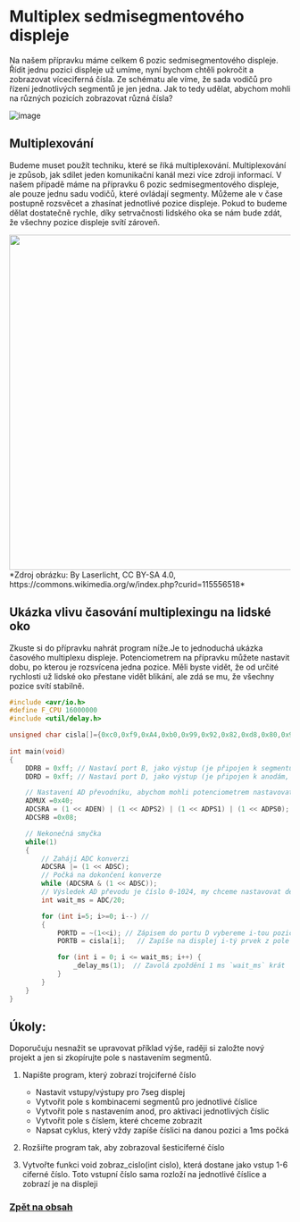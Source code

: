 # Multiplex sedmisegmentového displeje
Na našem přípravku máme celkem 6 pozic sedmisegmentového displeje. Řídit jednu pozici displeje už umíme, nyní bychom chtěli pokročit a zobrazovat víceciferná čísla. Ze schématu ale víme, že sada vodičů pro řízení jednotlivých segmentů je jen jedna. Jak to tedy udělat, abychom mohli na různých pozicích zobrazovat různá čísla?

![image](https://github.com/user-attachments/assets/d7519c09-32a6-4c2c-b350-a08d664351e7)


## Multiplexování
Budeme muset použít techniku, které se říká multiplexování. Multiplexování je způsob, jak sdílet jeden komunikační kanál mezi více zdroji informací. V našem případě máme na přípravku 6 pozic sedmisegmentového displeje, ale pouze jednu sadu vodičů, které ovládají segmenty. Můžeme ale v čase postupně rozsvěcet a zhasínat jednotlivé pozice displeje. Pokud to budeme dělat dostatečně rychle, díky setrvačnosti lidského oka se nám bude zdát, že všechny pozice displeje svítí zároveň. 

<img src="https://upload.wikimedia.org/wikipedia/commons/a/a4/7segment_multiplexing.gif" width="600"/>
*Zdroj obrázku: By Laserlicht, CC BY-SA 4.0, https://commons.wikimedia.org/w/index.php?curid=115556518* 


## Ukázka vlivu časování multiplexingu na lidské oko
Zkuste si do přípravku nahrát program níže.Je to jednoduchá ukázka časového multiplexu displeje. Potenciometrem na přípravku můžete nastavit dobu, po kterou je rozsvícena jedna pozice. Měli byste vidět, že od určité rychlosti už lidské oko přestane vidět blikání, ale zdá se mu, že všechny pozice svítí stabilně.

```c
#include <avr/io.h>
#define F_CPU 16000000
#include <util/delay.h>

unsigned char cisla[]={0xc0,0xf9,0xA4,0xb0,0x99,0x92,0x82,0xd8,0x80,0x90,0x88,0x83,0xc6,0xA1,0x86,0x8e};
	
int main(void)
{
	DDRB = 0xff; // Nastaví port B, jako výstup (je připojen k segmentům displeje)
	DDRD = 0xff; // Nastaví port D, jako výstup (je připojen k anodám, řídí, která číslice je aktivní)

	// Nastavení AD převodníku, abychom mohli potenciometrem nastavovat rychlost displeje
	ADMUX =0x40;
	ADCSRA = (1 << ADEN) | (1 << ADPS2) | (1 << ADPS1) | (1 << ADPS0);
	ADCSRB =0x08;

	// Nekonečná smyčka	
	while(1)
	{
		// Zahájí ADC konverzi
		ADCSRA |= (1 << ADSC);
		// Počká na dokončení konverze
		while (ADCSRA & (1 << ADSC));
		// Výsledek AD převodu je číslo 0-1024, my chceme nastavovat delay displeje cca od 1ms do 50ms, takže dělíme 20
		int wait_ms = ADC/20;

		for (int i=5; i>=0; i--) //
		{
			PORTD = ~(1<<i); // Zápisem do portu D vybereme i-tou pozici displeje
			PORTB = cisla[i];	// Zapíše na displej i-tý prvek z pole

			for (int i = 0; i <= wait_ms; i++) {
				_delay_ms(1);  // Zavolá zpoždění 1 ms `wait_ms` krát
			}
		}
	}
}
```

## Úkoly:
Doporučuju nesnažit se upravovat příklad výše, raději si založte nový projekt a jen si zkopírujte pole s nastavením segmentů.

1. Napište program, který zobrazí trojciferné číslo
    - Nastavit vstupy/výstupy pro 7seg displej  
    - Vytvořit pole s kombinacemi segmentů pro jednotlivé číslice  
    - Vytvořit pole s nastavením anod, pro aktivaci jednotlivých číslic
    - Vytvořit pole s číslem, které chceme zobrazit
    - Napsat cyklus, který vždy zapíše číslici na danou pozici a  1ms počká

2. Rozšiřte program tak, aby zobrazoval šesticiferné číslo

3. Vytvořte funkci void zobraz_cislo(int cislo), která dostane jako vstup 1-6 ciferné číslo. Toto vstupní číslo sama rozloží na jednotlivé číslice a zobrazí je na displeji



### [Zpět na obsah](README.md)

